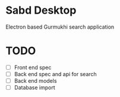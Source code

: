 # Sabd Desktop

Electron based Gurmukhi search application

# TODO 
- [ ] Front end spec
- [ ] Back end spec and api for search
- [ ] Back end models
- [ ] Database import